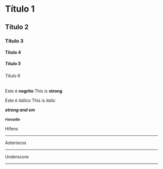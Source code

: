 # Título 1
## Título 2
### Título 3
#### Título 4
##### Título 5
###### Título 6


Este é **negrito**
This is __strong__

Este é *itálico*
This is _italic_

**_strong and em_**

~~riscado~~

Hífens

---

Asteriscos

***

Underscore

___
